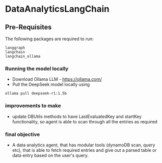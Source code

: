 # DataAnalyticsLangChain

## Pre-Requisites
The following packages are required to run:
```
langgraph
langchain
langchain_ollama
```


### Running the model locally

- Download Ollama LLM - https://ollama.com/
- Pull the DeepSeek model locally using 
```
ollama pull deepseek-r1:1.5b
```

### improvements to make

- update DBUtils methods to have LastEvaluatedKey and startKey functionality, so agent is able to scan through all the entries as required

### final objective

- A data analytics agent, that has modular tools (dynamoDB scan, query etc), that is able to fetch required entries and give out a parsed table or data entry based on the user's query.